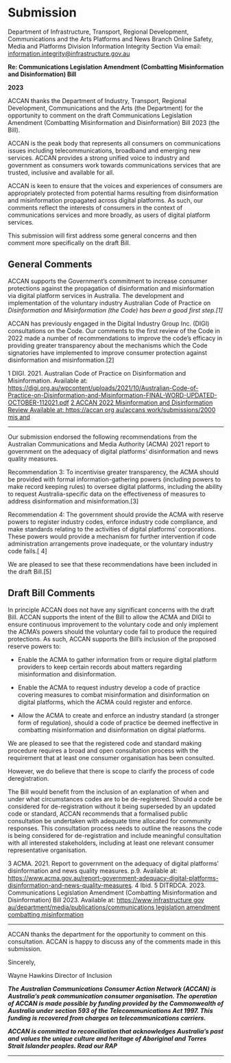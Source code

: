 # Submission

Department of Infrastructure, Transport, Regional Development, Communications and the Arts
Platforms and News Branch
Online Safety, Media and Platforms Division
Information Integrity Section
Via email: information.integrity@infrastructure.gov.au

**Re: Communications Legislation Amendment (Combatting Misinformation and Disinformation) Bill**

**2023**

ACCAN thanks the Department of Industry, Transport, Regional Development, Communications and
the Arts (the Department) for the opportunity to comment on the draft Communications Legislation
Amendment (Combatting Misinformation and Disinformation) Bill 2023 (the Bill).

ACCAN is the peak body that represents all consumers on communications issues including
telecommunications, broadband and emerging new services. ACCAN provides a strong unified voice
to industry and government as consumers work towards communications services that are trusted,
inclusive and available for all.

ACCAN is keen to ensure that the voices and experiences of consumers are appropriately protected
from potential harms resulting from disinformation and misinformation propagated across digital
platforms. As such, our comments reflect the interests of consumers in the context of
communications services and more broadly, as users of digital platform services.

This submission will first address some general concerns and then comment more specifically on the
draft Bill.

## General Comments

ACCAN supports the Government’s commitment to increase consumer protections against the
propagation of disinformation and misinformation via digital platform services in Australia. The
development and implementation of the voluntary industry Australian Code of Practice on
_Disinformation and Misinformation (the Code) has been a good first step.[1]_

ACCAN has previously engaged in the Digital Industry Group Inc. (DIGI) consultations on the Code.
Our comments to the first review of the Code in 2022 made a number of recommendations to
improve the code’s efficacy in providing greater transparency about the mechanisms which the Code
signatories have implemented to improve consumer protection against disinformation and
misinformation.[2]

1 DIGI. 2021. Australian Code of Practice on Disinformation and Misinformation. Available at: https://digi.org.au/wpcontent/uploads/2021/10/Australian-Code-of-Practice-on-Disinformation-and-Misinformation-FINAL-WORD-UPDATED-OCTOBER-112021.pdf
[2 ACCAN 2022 Misinformation and Disinformation Review Available at: https://accan org au/accans work/submissions/2000 mis and](https://accan.org.au/accans-work/submissions/2000-mis-and-disinformation-2022-review)


-----

Our submission endorsed the following recommendations from the Australian Communications and
Media Authority (ACMA) 2021 report to government on the adequacy of digital platforms’
disinformation and news quality measures.

Recommendation 3: To incentivise greater transparency, the ACMA should be provided with formal
information-gathering powers (including powers to make record keeping rules) to oversee digital
platforms, including the ability to request Australia-specific data on the effectiveness of measures to
address disinformation and misinformation.[3]

Recommendation 4: The government should provide the ACMA with reserve powers to register
industry codes, enforce industry code compliance, and make standards relating to the activities of
digital platforms’ corporations. These powers would provide a mechanism for further intervention if
code administration arrangements prove inadequate, or the voluntary industry code fails.[ 4]

We are pleased to see that these recommendations have been included in the draft Bill.[5]

## Draft Bill Comments

In principle ACCAN does not have any significant concerns with the draft Bill. ACCAN supports the
intent of the Bill to allow the ACMA and DIGI to ensure continuous improvement to the voluntary
code and only implement the ACMA’s powers should the voluntary code fail to produce the required
protections. As such, ACCAN supports the Bill’s inclusion of the proposed reserve powers to:

  - Enable the ACMA to gather information from or require digital platform providers to keep
certain records about matters regarding misinformation and disinformation.

  - Enable the ACMA to request industry develop a code of practice covering measures to
combat misinformation and disinformation on digital platforms, which the ACMA could
register and enforce.

  - Allow the ACMA to create and enforce an industry standard (a stronger form of regulation),
should a code of practice be deemed ineffective in combatting misinformation and
disinformation on digital platforms.

We are pleased to see that the registered code and standard making procedure requires a broad and
open consultation process with the requirement that at least one consumer organisation has been
consulted.

However, we do believe that there is scope to clarify the process of code deregistration.

The Bill would benefit from the inclusion of an explanation of when and under what circumstances
codes are to be de-registered. Should a code be considered for de-registration without it being
superseded by an updated code or standard, ACCAN recommends that a formalised public
consultation be undertaken with adequate time allocated for community responses. This
consultation process needs to outline the reasons the code is being considered for de-registration
and include meaningful consultation with all interested stakeholders, including at least one relevant
consumer representative organisation.

3 ACMA. 2021. Report to government on the adequacy of digital platforms’ disinformation and news quality measures. p.9. Available at:
https://www.acma.gov.au/report-government-adequacy-digital-platforms-disinformation-and-news-quality-measures.
4 Ibid.
5 DITRDCA. 2023. Communications Legislation Amendment (Combatting Misinformation and Disinformation) Bill 2023. Available at:
[https://www infrastructure gov au/department/media/publications/communications legislation amendment combatting misinformation](https://www.infrastructure.gov.au/department/media/publications/communications-legislation-amendment-combatting-misinformation-and-disinformation-bill-2023)


-----

ACCAN thanks the department for the opportunity to comment on this consultation. ACCAN is happy
to discuss any of the comments made in this submission.

Sincerely,

Wayne Hawkins
Director of Inclusion

**_The Australian Communications Consumer Action Network (ACCAN) is Australia’s peak communication consumer organisation. The_**
**_operation of ACCAN is made possible by funding provided by the Commonwealth of Australia under section 593 of the_**
**_Telecommunications Act 1997. This funding is recovered from charges on telecommunications carriers._**

**_ACCAN is committed to reconciliation that acknowledges Australia’s past and values the unique culture and heritage of Aboriginal and_**
**_Torres Strait Islander peoples. Read our RAP_**


-----

